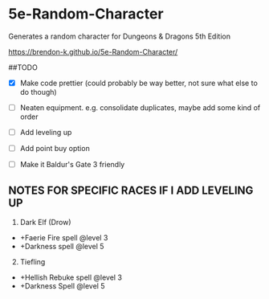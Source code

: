 # 5e-Random-Character
Generates a random character for Dungeons &amp; Dragons 5th Edition

https://brendon-k.github.io/5e-Random-Character/

##TODO

- [x] Make code prettier (could probably be way better, not sure what else to do though)
- [ ] Neaten equipment. e.g. consolidate duplicates, maybe add some kind of order
- [ ] Add leveling up
- [ ] Add point buy option
- [ ] Make it Baldur's Gate 3 friendly


## NOTES FOR SPECIFIC RACES IF I ADD LEVELING UP

1. Dark Elf (Drow)
  * +Faerie Fire spell @level 3
  * +Darkness spell @level 5
2. Tiefling
  * +Hellish Rebuke spell @level 3
  * +Darkness Spell @level 5